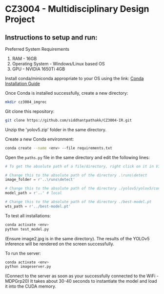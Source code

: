 # CZ3004 - Multidisciplinary Design Project

## Instructions to setup and run:

Preferred System Requirements

1. RAM - 16GB
2. Operating System - Windows/Linux based OS
3. GPU - NVIDIA 1650Ti 4GB

Install conda/miniconda appropriate to your OS using the link: [Conda Installation Guide](https://docs.conda.io/projects/conda/en/latest/user-guide/install/index.html)

Once Conda is installed successfully, create a new directory:

```bash
mkdir cz3004_imgrec
```

Git clone this repository:

```bash
git clone https://github.com/siddhantpathakk/CZ3004-IR.git
```

Unzip the 'yolov5.zip' folder in the same directory.

Create a new Conda environment:

```bash
conda create --name <env> --file requirements.txt
```

Open the ``paths.py`` file in the same directory and edit the following lines:

```python
# To get the absolute path of a file/directory, right click on it in Visual Studio Code and click on COPY PATH

# Change this to the absolute path of the directory .\runs\detect
image_folder = r'..\runs\detect'

# Change this to the absolute path of the directory ./yolov5/yolov5/content/yolov5
model_path = r'..' # local

# Change this to the absolute path of the directory ./best-model.pt
wts_path = r'../best-model.pt'
```

To test all installations:

```bash
conda activate <env>
python test_model.py
```

(Ensure image2.jpg is in the same directory). The results of the YOLOv5 inference will be rendered on the screen successfully.

To run the server:

```bash
conda activate <env>
python imageserver.py
```

(Connect to the server as soon as your successfully connected to the WiFi - MDPGrp20) It takes about 30-40 seconds to instantiate the model and load it into the CUDA memory.
